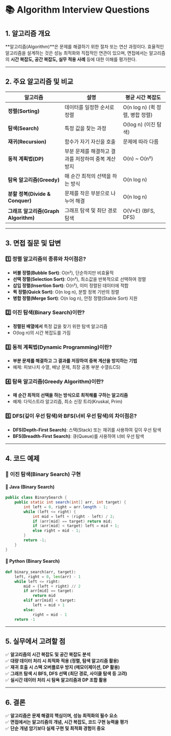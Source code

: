 # 📚 Algorithm Interview Questions

## 1. 알고리즘 개요
**알고리즘(Algorithm)**은 문제를 해결하기 위한 절차 또는 연산 과정이다. 효율적인 알고리즘을 설계하는 것은 성능 최적화와 직접적인 연관이 있으며, 면접에서는 알고리즘의 **시간 복잡도, 공간 복잡도, 실무 적용 사례** 등에 대한 이해를 평가한다.

---

## 2. 주요 알고리즘 및 비교

| 알고리즘 | 설명 | 평균 시간 복잡도 |
|------|------|------|
| **정렬(Sorting)** | 데이터를 일정한 순서로 정렬 | O(n log n) (퀵 정렬, 병합 정렬) |
| **탐색(Search)** | 특정 값을 찾는 과정 | O(log n) (이진 탐색) |
| **재귀(Recursion)** | 함수가 자기 자신을 호출 | 문제에 따라 다름 |
| **동적 계획법(DP)** | 부분 문제를 해결하고 결과를 저장하여 중복 계산 방지 | O(n) ~ O(n²) |
| **탐욕 알고리즘(Greedy)** | 매 순간 최적의 선택을 하는 방식 | O(n log n) |
| **분할 정복(Divide & Conquer)** | 문제를 작은 부분으로 나누어 해결 | O(n log n) |
| **그래프 알고리즘(Graph Algorithm)** | 그래프 탐색 및 최단 경로 탐색 | O(V+E) (BFS, DFS) |

---

## 3. 면접 질문 및 답변

### 1️⃣ 정렬 알고리즘의 종류와 차이점은?
- **버블 정렬(Bubble Sort)**: O(n²), 단순하지만 비효율적
- **선택 정렬(Selection Sort)**: O(n²), 최소값을 반복적으로 선택하여 정렬
- **삽입 정렬(Insertion Sort)**: O(n²), 이미 정렬된 데이터에 적합
- **퀵 정렬(Quick Sort)**: O(n log n), 분할 정복 기반의 정렬
- **병합 정렬(Merge Sort)**: O(n log n), 안정 정렬(Stable Sort) 지원

### 2️⃣ 이진 탐색(Binary Search)이란?
- **정렬된 배열에서** 특정 값을 찾기 위한 탐색 알고리즘
- O(log n)의 시간 복잡도를 가짐

### 3️⃣ 동적 계획법(Dynamic Programming)이란?
- **부분 문제를 해결하고 그 결과를 저장하여 중복 계산을 방지하는 기법**
- 예제: 피보나치 수열, 배낭 문제, 최장 공통 부분 수열(LCS)

### 4️⃣ 탐욕 알고리즘(Greedy Algorithm)이란?
- **매 순간 최적의 선택을 하는 방식으로 최적해를 구하는 알고리즘**
- 예제: 다익스트라 알고리즘, 최소 신장 트리(Kruskal, Prim)

### 5️⃣ DFS(깊이 우선 탐색)와 BFS(너비 우선 탐색)의 차이점은?
- **DFS(Depth-First Search)**: 스택(Stack) 또는 재귀를 사용하여 깊이 우선 탐색
- **BFS(Breadth-First Search)**: 큐(Queue)를 사용하여 너비 우선 탐색

---

## 4. 코드 예제

### 🔹 **이진 탐색(Binary Search) 구현**

#### 📌 Java (Binary Search)
```java
public class BinarySearch {
    public static int search(int[] arr, int target) {
        int left = 0, right = arr.length - 1;
        while (left <= right) {
            int mid = left + (right - left) / 2;
            if (arr[mid] == target) return mid;
            if (arr[mid] < target) left = mid + 1;
            else right = mid - 1;
        }
        return -1;
    }
}
```

#### 📌 Python (Binary Search)
```python
def binary_search(arr, target):
    left, right = 0, len(arr) - 1
    while left <= right:
        mid = (left + right) // 2
        if arr[mid] == target:
            return mid
        elif arr[mid] < target:
            left = mid + 1
        else:
            right = mid - 1
    return -1
```

---

## 5. 실무에서 고려할 점

✅ **알고리즘의 시간 복잡도 및 공간 복잡도 분석**  
✅ **대량 데이터 처리 시 최적화 적용 (정렬, 탐색 알고리즘 활용)**  
✅ **재귀 호출 시 스택 오버플로우 방지 (메모이제이션, DP 활용)**  
✅ **그래프 탐색 시 BFS, DFS 선택 (최단 경로, 사이클 탐색 등 고려)**  
✅ **실시간 데이터 처리 시 탐욕 알고리즘과 DP 조합 활용**  

---

## 6. 결론

✅ **알고리즘은 문제 해결의 핵심이며, 성능 최적화의 필수 요소**  
✅ **면접에서는 알고리즘의 개념, 시간 복잡도, 코드 구현 능력을 평가**  
✅ **단순 개념 암기보다 실제 구현 및 최적화 경험이 중요**  
